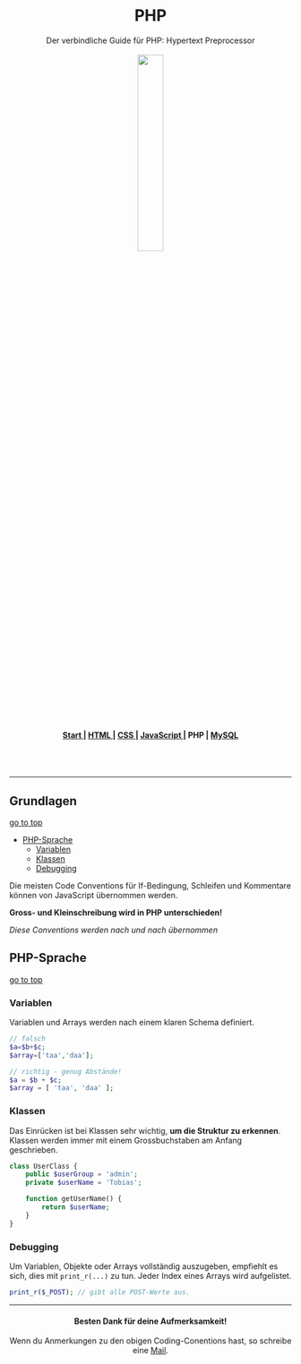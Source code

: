 <h1 align="center">PHP</h1>

<div align="center">Der verbindliche Guide für PHP: Hypertext Preprocessor</div>

<br>
<div align="center">
<img src="https://www.fhgr.ch/typo3conf/ext/sfptemplate/RootPage/Default/Resources/Public/Partials/Logo/Images/Logo.svg" width="30%">
</div>
<br>
<div align="center">
  <h4>
    <a href="../README.md">
      Start
    </a>
    <span> | </span>
    <a href="../html/HTML.md">
      HTML
    </a>
    <span> | </span>
    <a href="../css/CSS.md">
      CSS
    </a>
    <span> | </span>
    <a href="../js/JAVASCRIPT.md">
      JavaScript
    </a>
    <span> | </span>
    <span>
      PHP
    </span>
    <span> | </span>
    <a href="../mysql/MYSQL.md">
      MySQL
    </a>
  </h4>
</div>

<br><br>

-----

## Grundlagen

[go to top](#PHP)

- [PHP-Sprache](#PHP-Sprache)
  - [Variablen](#Variablen)
  - [Klassen](#Klassen)
  - [Debugging](#Debugging)

Die meisten Code Conventions für If-Bedingung, Schleifen und Kommentare können von JavaScript übernommen werden. 

**Gross- und Kleinschreibung wird in PHP unterschieden!**

*Diese Conventions werden nach und nach übernommen*

## PHP-Sprache

[go to top](#PHP)

### Variablen

Variablen und Arrays werden nach einem klaren Schema definiert.

```php
// falsch
$a=$b+$c;
$array=['taa','daa'];

// richtig - genug Abstände!
$a = $b + $c;
$array = [ 'taa', 'daa' ];
```

### Klassen

Das Einrücken ist bei Klassen sehr wichtig, **um die Struktur zu erkennen**. Klassen werden immer mit einem Grossbuchstaben am Anfang geschrieben.

```php
class UserClass {
    public $userGroup = 'admin';
    private $userName = 'Tobias';

    function getUserName() {
        return $userName;
    }
}
```

### Debugging

Um Variablen, Objekte oder Arrays vollständig auszugeben, empfiehlt es sich, dies mit ``print_r(...)`` zu tun. Jeder Index eines Arrays wird aufgelistet.

```php
print_r($_POST); // gibt alle POST-Werte aus.
```


----

<div align="center">
  <h4>Besten Dank für deine Aufmerksamkeit!</h4>
  
  Wenn du Anmerkungen zu den obigen Coding-Conentions hast, so schreibe eine [Mail](mailto:samuel.rhyner@fhgr.ch).
</div>
